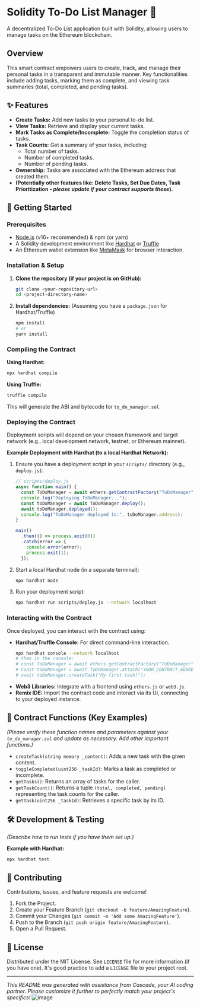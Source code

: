# Solidity To-Do List Manager 📝

A decentralized To-Do List application built with Solidity, allowing users to manage tasks on the Ethereum blockchain.

## Overview

This smart contract empowers users to create, track, and manage their personal tasks in a transparent and immutable manner. Key functionalities include adding tasks, marking them as complete, and viewing task summaries (total, completed, and pending tasks).

## ✨ Features

*   **Create Tasks:** Add new tasks to your personal to-do list.
*   **View Tasks:** Retrieve and display your current tasks.
*   **Mark Tasks as Complete/Incomplete:** Toggle the completion status of tasks.
*   **Task Counts:** Get a summary of your tasks, including:
    *   Total number of tasks.
    *   Number of completed tasks.
    *   Number of pending tasks.
*   **Ownership:** Tasks are associated with the Ethereum address that created them.
*   **(Potentially other features like: Delete Tasks, Set Due Dates, Task Prioritization - *please update if your contract supports these*).**

## 🚀 Getting Started

### Prerequisites

*   [Node.js](https://nodejs.org/) (v16+ recommended) & npm (or yarn)
*   A Solidity development environment like [Hardhat](https://hardhat.org/) or [Truffle](https://www.trufflesuite.com/truffle)
*   An Ethereum wallet extension like [MetaMask](https://metamask.io/) for browser interaction.

### Installation & Setup

1.  **Clone the repository (if your project is on GitHub):**
    ```bash
    git clone <your-repository-url>
    cd <project-directory-name>
    ```

2.  **Install dependencies:**
    (Assuming you have a `package.json` for Hardhat/Truffle)
    ```bash
    npm install
    # or
    yarn install
    ```

### Compiling the Contract

**Using Hardhat:**
```bash
npx hardhat compile
```

**Using Truffle:**
```bash
truffle compile
```
This will generate the ABI and bytecode for `to_do_manager.sol`.

### Deploying the Contract

Deployment scripts will depend on your chosen framework and target network (e.g., local development network, testnet, or Ethereum mainnet).

**Example Deployment with Hardhat (to a local Hardhat Network):**

1.  Ensure you have a deployment script in your `scripts/` directory (e.g., `deploy.js`):
    ```javascript
    // scripts/deploy.js
    async function main() {
      const ToDoManager = await ethers.getContractFactory("ToDoManager"); // Ensure 'ToDoManager' matches your contract name
      console.log("Deploying ToDoManager...");
      const toDoManager = await ToDoManager.deploy();
      await toDoManager.deployed();
      console.log("ToDoManager deployed to:", toDoManager.address);
    }

    main()
      .then(() => process.exit(0))
      .catch(error => {
        console.error(error);
        process.exit(1);
      });
    ```

2.  Start a local Hardhat node (in a separate terminal):
    ```bash
    npx hardhat node
    ```

3.  Run your deployment script:
    ```bash
    npx hardhat run scripts/deploy.js --network localhost
    ```

### Interacting with the Contract

Once deployed, you can interact with the contract using:

*   **Hardhat/Truffle Console:** For direct command-line interaction.
    ```bash
    npx hardhat console --network localhost
    # then in the console:
    # const ToDoManager = await ethers.getContractFactory("ToDoManager");
    # const toDoManager = await ToDoManager.attach("YOUR_CONTRACT_ADDRESS");
    # await toDoManager.createTask("My first task!");
    ```
*   **Web3 Libraries:** Integrate with a frontend using `ethers.js` or `web3.js`.
*   **Remix IDE:** Import the contract code and interact via its UI, connecting to your deployed instance.

## 📜 Contract Functions (Key Examples)

*(Please verify these function names and parameters against your `to_do_manager.sol` and update as necessary. Add other important functions.)*

*   `createTask(string memory _content)`: Adds a new task with the given content.
*   `toggleCompleted(uint256 _taskId)`: Marks a task as completed or incomplete.
*   `getTasks()`: Returns an array of tasks for the caller.
*   `getTaskCount()`: Returns a tuple `(total, completed, pending)` representing the task counts for the caller.
*   `getTask(uint256 _taskId)`: Retrieves a specific task by its ID.

## 🛠️ Development & Testing

*(Describe how to run tests if you have them set up.)*

**Example with Hardhat:**
```bash
npx hardhat test
```

## 🤝 Contributing

Contributions, issues, and feature requests are welcome!
1.  Fork the Project.
2.  Create your Feature Branch (`git checkout -b feature/AmazingFeature`).
3.  Commit your Changes (`git commit -m 'Add some AmazingFeature'`).
4.  Push to the Branch (`git push origin feature/AmazingFeature`).
5.  Open a Pull Request.

## 📄 License

Distributed under the MIT License. See `LICENSE` file for more information (if you have one). It's good practice to add a `LICENSE` file to your project root.

---

*This README was generated with assistance from Cascade, your AI coding partner. Please customize it further to perfectly match your project's specifics!*
![image](https://github.com/user-attachments/assets/b12de100-e908-4d81-9d93-75b604e6718a)
